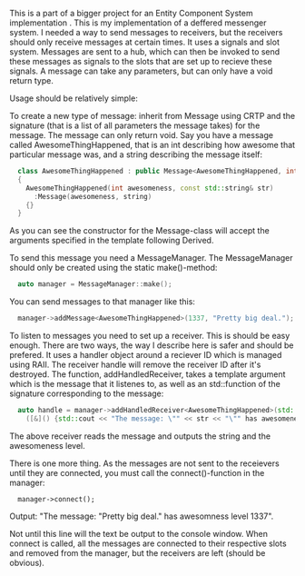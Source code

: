 This is a part of a bigger project for an Entity Component System implementation . This is my implementation
of a deffered messenger system. I needed a way to send messages to receivers, but the receivers should only receive messages at certain times. It uses a signals and slot system. Messages are sent to a hub, which can then be invoked to send these messages as signals to the slots that are set up to recieve these signals. A message can take any parameters, but can only have a void return type.

Usage should be relatively simple:

To create a new type of message: inherit from Message using CRTP and the signature (that is a list of all parameters the message takes) for the message. The message can only return void. Say you have a message called AwesomeThingHappened, that is an int describing how awesome that particular message was, and a string describing the message itself:

```c++
  class AwesomeThingHappened : public Message<AwesomeThingHappened, int, std::string>
  {
    AwesomeThingHappened(int awesomeness, const std::string& str)
      :Message(awesomeness, string)  
    {}
  }
```

As you can see the constructor for the Message-class will accept the arguments specified in the template following
Derived.

To send this message you need a MessageManager. The MessageManager should only be created using the static make()-method:

```c++
  auto manager = MessageManager::make();
```

You can send messages to that manager like this:

```c++
  manager->addMessage<AwesomeThingHappened>(1337, "Pretty big deal.");
```

To listen to messages you need to set up a receiver. This is should be easy enough. There are two ways, the way I describe here is safer and should be prefered. It uses a handler object around a reciever ID which is managed using RAII. The receiver handle will remove the receiver ID after it's destroyed. The function, addHandledReceiver, takes a template argument which is the message that it listenes to, as well as an std::function of the signature corresponding to the message:

```c++
  auto handle = manager->addHandledReceiver<AwesomeThingHappened>(std::function<void (int i, const std::string& str>
    ([&]() {std::cout << "The message: \"" << str << "\"" has awesomeness level << i";});
```  
  
The above receiver reads the message and outputs the string and the awesomeness level. 

There is one more thing. As the messages are not sent to the receievers until they are connected, you must call the connect()-function in the manager:

```
  manager->connect();
```

Output: "The message: "Pretty big deal." has awesomness level 1337".

Not until this line will the text be output to the console window. When connect is called, all the messages are
connected to their respective slots and removed from the manager, but the receivers are left (should be obvious).
